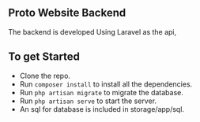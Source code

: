 ## Proto Website Backend

The backend is developed Using Laravel as the api,

## To get Started

- Clone the repo.
- Run `composer install` to install all the dependencies.
- Run `php artisan migrate` to migrate the database.
- Run `php artisan serve` to start the server.
- An sql for database is included in storage/app/sql.

